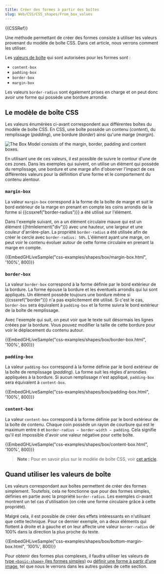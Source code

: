 ```yaml
---
title: Créer des formes à partir des boîtes
slug: Web/CSS/CSS_shapes/From_box_values
---
```


{{CSSRef}}

Une méthode permettant de créer des formes consiste à utiliser les valeurs provenant du modèle de boîte CSS. Dans cet article, nous verrons comment les utiliser.

Les [valeurs de boîte](https://drafts.csswg.org/css-shapes-1/#shapes-from-box-values) qui sont autorisées pour les formes sont :

- `content-box`
- `padding-box`
- `border-box`
- `margin-box`

Les valeurs `border-radius` sont également prises en charge et on peut donc avoir une forme qui possède une bordure arrondie.

## Le modèle de boîte CSS

Les valeurs énumérées ci-avant correspondent aux différentes boîtes du modèle de boîte CSS. En CSS, une boîte possède un contenu (_content_), du remplissage (_padding_), une bordure (_border_) ainsi qu'une marge (_margin_).

![The Box Model consists of the margin, border, padding and content boxes.](box-model.png)

En utilisant une de ces valeurs, il est possible de suivre le contour d'une de ces zones. Dans les exemples qui suivent, on utilise un élément qui possède du remplissage, une bordure et une marge afin d'observer l'impact de ces différentes valeurs pour la définition d'une forme et le comportement du contenu alentour.

### `margin-box`

La valeur `margin-box` correspond à la forme de la boîte de marge et suit le bord extérieur de la marge en prenant en compte les coins arrondis de la forme si {{cssxref("border-radius")}} a été utilisé sur l'élément.

Dans l'exemple suivant, on a un élément circulaire mauve qui est un élément {{htmlelement("div")}} avec une hauteur, une largeur et une couleur d'arrière-plan. La propriété `border-radius` a été utilisée afin de créer le cercle avec `border-radius: 50%`. L'élément ayant une marge, on peut voir le contenu évoluer autour de cette forme circulaire en prenant la marge en compte.

{{EmbedGHLiveSample("css-examples/shapes/box/margin-box.html", '100%', 800)}}

### `border-box`

La valeur `border-box` correspond à la forme définie par le bord extérieur de la bordure. La forme épouse la bordure et les éventuels arrondis qui lui sont appliqués. Un élément possède toujours une bordure même si {{cssxref("border")}} n'a pas explicitement été utilisé. Si c'est le cas, `border-box` sera équivalent à `padding-box` et la forme suivra le bord extérieur de la boîte de remplissage.

Avec l'exemple qui suit, on peut voir que le texte suit désormais les lignes créées par la bordure. Vous pouvez modifier la taille de cette bordure pour voir le déplacement du contenu autour.

{{EmbedGHLiveSample("css-examples/shapes/box/border-box.html", '100%', 800)}}

### `padding-box`

La valeur `padding-box` correspond à la forme définie par le bord extérieur de la boîte de remplissage (_padding_). La forme suit les règles d'arrondies appliquées à la bordure. Si aucun remplissage n'est appliqué, `padding-box` sera équivalent à `content-box`.

{{EmbedGHLiveSample("css-examples/shapes/box/padding-box.html", '100%', 800)}}

### `content-box`

La valeur `content-box` correspond à la forme définie par le bord extérieur de la boîte de contenu. Chaque coin possède un rayon de courbure qui est le maximum entre `0` et `border-radius − border-width − padding`. Cela signifie qu'il est impossible d'avoir une valeur négative pour cette boîte.

{{EmbedGHLiveSample("css-examples/shapes/box/content-box.html", '100%', 800)}}

> **Note :** Pour en savoir plus sur le modèle de boîte CSS, voir [cet article](/fr/docs/Learn/CSS/Building_blocks/The_box_model).

## Quand utiliser les valeurs de boîte

Les valeurs correspondant aux boîtes permettent de créer des formes simplement. Toutefois, cela ne fonctionne que pour des formes simples, définies en partie avec la propriété `border-radius`. Les exemples ci-avant montrent un tel cas d'utilisation (on crée une forme circulaire grâce à cette propriété).

Malgré cela, il est possible de créer des effets intéressants en n'utilisant que cette technique. Pour ce dernier exemple, on a deux éléments qui flottent à droite et à gauche et on leur affecte une valeur `border-radius` de 100% dans la direction la plus proche du texte.

{{EmbedGHLiveSample("css-examples/shapes/box/bottom-margin-box.html", '100%', 800)}}

Pour obtenir des formes plus complexes, il faudra utiliser les valeurs de [type `<basic-shape>` (les formes simples)](/fr/docs/Web/CSS/CSS_Shapes/Basic_Shapes) ou [définir une forme à partir d'une image](/fr/docs/Web/CSS/CSS_Shapes/Shapes_From_Images), tel que nous le verrons dans les autres guides de cette section.
